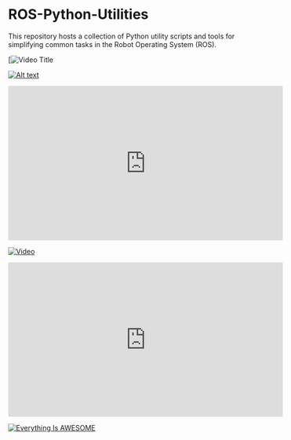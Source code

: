 # ROS-Python-Utilities
This repository hosts a collection of Python utility scripts and tools for simplifying common tasks in the Robot Operating System (ROS). 

[![Video Title](https://youtu.be/4Y9ndViLJgQ)


[![Alt text](https://img.youtube.com/vi/4Y9ndViLJgQ/0.jpg)](https://www.youtube.com/watch?v=4Y9ndViLJgQ)



<iframe width="560" height="315" src="https://www.youtube.com/embed/4Y9ndViLJgQ?si=CMd54OCtm5uOjJly" title="YouTube video player" frameborder="0" allow="accelerometer; autoplay; clipboard-write; encrypted-media; gyroscope; picture-in-picture; web-share" allowfullscreen></iframe>


[![Video](https://img.youtube.com/vi/jXnoFqcAkQA/4Y9ndViLJgQ.jpg)](https://www.youtube.com/watch?v=4Y9ndViLJgQ)



<iframe width="560" height="315" src="https://www.youtube.com/embed/4Y9ndViLJgQ" frameborder="0" allowfullscreen></iframe>


[![Everything Is AWESOME](https://i.stack.imgur.com/q3ceS.png)](https://youtu.be/StTqXEQ2l-Y?t=35s "Everything Is AWESOME")
